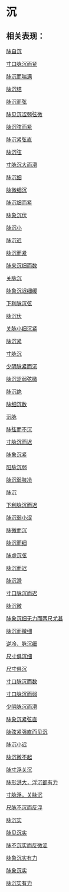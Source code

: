 # 沉## 相关表现： [脉自沉](https://www.gmzyjc.com/search/result?wd=脉自沉)[寸口脉沉而紧](https://www.gmzyjc.com/search/result?wd=寸口脉沉而紧)[脉沉而喘满](https://www.gmzyjc.com/search/result?wd=脉沉而喘满)[脉沉结](https://www.gmzyjc.com/search/result?wd=脉沉结)[脉沉而弦](https://www.gmzyjc.com/search/result?wd=脉沉而弦)[脉见沉涩弱弦微](https://www.gmzyjc.com/search/result?wd=脉见沉涩弱弦微)[脉沉弦而紧](https://www.gmzyjc.com/search/result?wd=脉沉弦而紧)[脉沉紧弦直](https://www.gmzyjc.com/search/result?wd=脉沉紧弦直)[脉沉弦](https://www.gmzyjc.com/search/result?wd=脉沉弦)[寸脉沉大而滑](https://www.gmzyjc.com/search/result?wd=寸脉沉大而滑)[脉沉细](https://www.gmzyjc.com/search/result?wd=脉沉细)[脉微细沉](https://www.gmzyjc.com/search/result?wd=脉微细沉)[脉沉细而紧](https://www.gmzyjc.com/search/result?wd=脉沉细而紧)[脉象沉伏](https://www.gmzyjc.com/search/result?wd=脉象沉伏)[脉沉小](https://www.gmzyjc.com/search/result?wd=脉沉小)[脉沉迟](https://www.gmzyjc.com/search/result?wd=脉沉迟)[脉沉而紧](https://www.gmzyjc.com/search/result?wd=脉沉而紧)[脉来沉细而数](https://www.gmzyjc.com/search/result?wd=脉来沉细而数)[关脉沉](https://www.gmzyjc.com/search/result?wd=关脉沉)[脉象沉迟细缓](https://www.gmzyjc.com/search/result?wd=脉象沉迟细缓)[下利脉沉弦](https://www.gmzyjc.com/search/result?wd=下利脉沉弦)[脉沉伏](https://www.gmzyjc.com/search/result?wd=脉沉伏)[关脉小细沉紧](https://www.gmzyjc.com/search/result?wd=关脉小细沉紧)[脉沉紧](https://www.gmzyjc.com/search/result?wd=脉沉紧)[寸脉沉](https://www.gmzyjc.com/search/result?wd=寸脉沉)[少阴脉紧而沉](https://www.gmzyjc.com/search/result?wd=少阴脉紧而沉)[脉沉涩弱弦微](https://www.gmzyjc.com/search/result?wd=脉沉涩弱弦微)[脉沉绝](https://www.gmzyjc.com/search/result?wd=脉沉绝)[脉细沉数](https://www.gmzyjc.com/search/result?wd=脉细沉数)[沉脉](https://www.gmzyjc.com/search/result?wd=沉脉)[脉弦而不沉](https://www.gmzyjc.com/search/result?wd=脉弦而不沉)[寸脉沉而迟](https://www.gmzyjc.com/search/result?wd=寸脉沉而迟)[脉象沉紧](https://www.gmzyjc.com/search/result?wd=脉象沉紧)[阳脉沉弱](https://www.gmzyjc.com/search/result?wd=阳脉沉弱)[脉沉弱肢冷](https://www.gmzyjc.com/search/result?wd=脉沉弱肢冷)[脉沉](https://www.gmzyjc.com/search/result?wd=脉沉)[下利脉沉而迟](https://www.gmzyjc.com/search/result?wd=下利脉沉而迟)[脉沉弱小涩](https://www.gmzyjc.com/search/result?wd=脉沉弱小涩)[脉微而沉](https://www.gmzyjc.com/search/result?wd=脉微而沉)[脉沉而细](https://www.gmzyjc.com/search/result?wd=脉沉而细)[脉虚沉弦](https://www.gmzyjc.com/search/result?wd=脉虚沉弦)[脉沉而迟](https://www.gmzyjc.com/search/result?wd=脉沉而迟)[脉沉滑](https://www.gmzyjc.com/search/result?wd=脉沉滑)[寸口脉沉而迟](https://www.gmzyjc.com/search/result?wd=寸口脉沉而迟)[脉沉微](https://www.gmzyjc.com/search/result?wd=脉沉微)[脉象沉细无力而两尺尤甚](https://www.gmzyjc.com/search/result?wd=脉象沉细无力而两尺尤甚)[脉沉而微细](https://www.gmzyjc.com/search/result?wd=脉沉而微细)[逆冷、脉沉细](https://www.gmzyjc.com/search/result?wd=逆冷、脉沉细)[尺寸俱沉细](https://www.gmzyjc.com/search/result?wd=尺寸俱沉细)[尺寸俱沉](https://www.gmzyjc.com/search/result?wd=尺寸俱沉)[寸口脉沉而数](https://www.gmzyjc.com/search/result?wd=寸口脉沉而数)[寸口脉沉而弱](https://www.gmzyjc.com/search/result?wd=寸口脉沉而弱)[少阴脉沉而滑](https://www.gmzyjc.com/search/result?wd=少阴脉沉而滑)[脉象沉紧弦直](https://www.gmzyjc.com/search/result?wd=脉象沉紧弦直)[脉弦紧强直而见沉](https://www.gmzyjc.com/search/result?wd=脉弦紧强直而见沉)[脉沉小迟](https://www.gmzyjc.com/search/result?wd=脉沉小迟)[脉沉微不起](https://www.gmzyjc.com/search/result?wd=脉沉微不起)[脉寸浮关沉](https://www.gmzyjc.com/search/result?wd=脉寸浮关沉)[脉形洪大，浮沉都有力](https://www.gmzyjc.com/search/result?wd=脉形洪大，浮沉都有力)[寸脉浮，关脉沉](https://www.gmzyjc.com/search/result?wd=寸脉浮，关脉沉)[尺脉不沉而反浮](https://www.gmzyjc.com/search/result?wd=尺脉不沉而反浮)[脉沉实](https://www.gmzyjc.com/search/result?wd=脉沉实)[脉见沉实](https://www.gmzyjc.com/search/result?wd=脉见沉实)[脉不沉实而反微涩](https://www.gmzyjc.com/search/result?wd=脉不沉实而反微涩)[脉象沉实有力](https://www.gmzyjc.com/search/result?wd=脉象沉实有力)[脉象沉实](https://www.gmzyjc.com/search/result?wd=脉象沉实)[脉沉实有力](https://www.gmzyjc.com/search/result?wd=脉沉实有力)